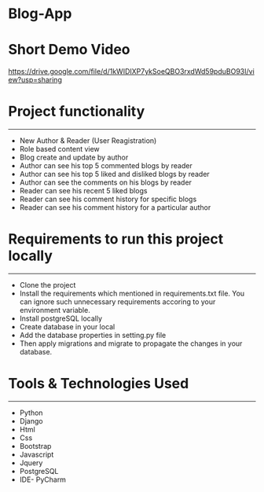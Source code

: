 # Blog-App

# Short Demo Video
https://drive.google.com/file/d/1kWIDIXP7ykSoeQBO3rxdWd59pduBO93I/view?usp=sharing

# Project functionality
------------------------
* New Author & Reader (User Reagistration)
* Role based content view
* Blog create and update by author
* Author can see his top 5 commented blogs by reader
* Author can see his top 5 liked and disliked blogs by reader
* Author can see the comments on his blogs by reader
* Reader can see his recent 5 liked blogs
* Reader can see his comment history for specific blogs
* Reader can see his comment history for a particular author

# Requirements to run this project locally
-------------------------------------------
* Clone the project 
* Install the requirements which mentioned in requirements.txt file. You can ignore such unnecessary requirements accoring to your environment variable.
* Install postgreSQL locally
* Create database in your local
* Add the database properties in setting.py file
* Then apply migrations and migrate to propagate the changes in your database.


# Tools & Technologies Used
---------------------------
* Python
* Django
* Html
* Css
* Bootstrap
* Javascript
* Jquery
* PostgreSQL
* IDE- PyCharm

